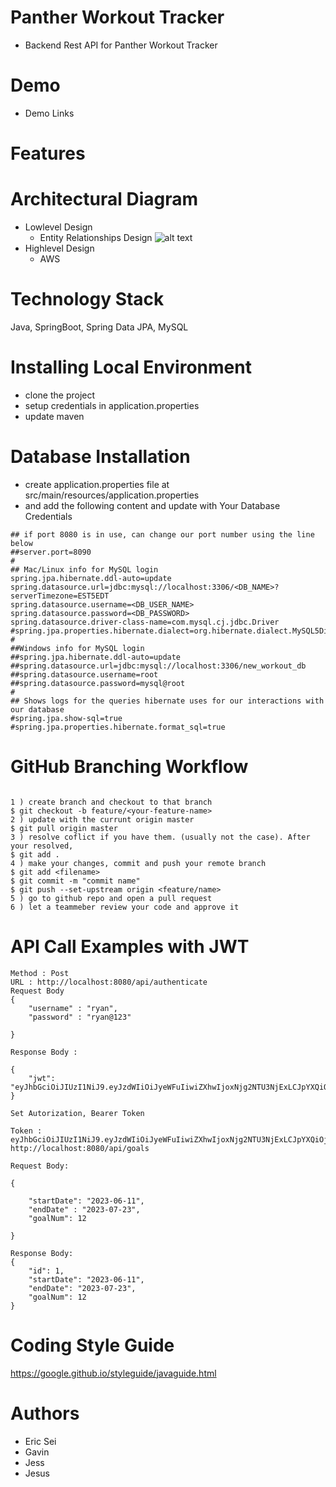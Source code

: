 # Panther Workout Tracker
- Backend Rest API for Panther Workout Tracker

# Demo
- Demo Links 

# Features

# Architectural Diagram
- Lowlevel Design
  - Entity Relationships Design
 ![alt text](https://github.com/ericsei/panther-workout-tracker/blob/main/assets/image.jpg?raw=true)
- Highlevel Design
  - AWS 


# Technology Stack
Java, SpringBoot,  Spring Data JPA, MySQL

# Installing Local Environment
- clone the project
- setup credentials in application.properties
- update maven

# Database Installation

- create application.properties file at src/main/resources/application.properties
- and add the following content and update with Your Database Credentials

```
## if port 8080 is in use, can change our port number using the line below
##server.port=8090
#
## Mac/Linux info for MySQL login
spring.jpa.hibernate.ddl-auto=update
spring.datasource.url=jdbc:mysql://localhost:3306/<DB_NAME>?serverTimezone=EST5EDT
spring.datasource.username=<DB_USER_NAME>
spring.datasource.password=<DB_PASSWORD>
spring.datasource.driver-class-name=com.mysql.cj.jdbc.Driver
#spring.jpa.properties.hibernate.dialect=org.hibernate.dialect.MySQL5Dialect
#
##Windows info for MySQL login
##spring.jpa.hibernate.ddl-auto=update
##spring.datasource.url=jdbc:mysql://localhost:3306/new_workout_db
##spring.datasource.username=root
##spring.datasource.password=mysql@root
#
## Shows logs for the queries hibernate uses for our interactions with our database
#spring.jpa.show-sql=true
#spring.jpa.properties.hibernate.format_sql=true

```

# GitHub Branching Workflow
```

1 ) create branch and checkout to that branch
$ git checkout -b feature/<your-feature-name>
2 ) update with the currunt origin master
$ git pull origin master 
3 ) resolve coflict if you have them. (usually not the case). After your resolved,
$ git add .
4 ) make your changes, commit and push your remote branch
$ git add <filename>
$ git commit -m "commit name"
$ git push --set-upstream origin <feature/name>
5 ) go to github repo and open a pull request
6 ) let a teammeber review your code and approve it

```

# API Call Examples with JWT

```
Method : Post
URL : http://localhost:8080/api/authenticate 
Request Body
{
    "username" : "ryan",
    "password" : "ryan@123"
   
}

Response Body : 

{
    "jwt": "eyJhbGciOiJIUzI1NiJ9.eyJzdWIiOiJyeWFuIiwiZXhwIjoxNjg2NTU3NjExLCJpYXQiOjE2ODY1MjE2MTF9.11QG6CkjlPnUFYpbotFzHKSSY7snt3ChixFAS9oOsKs"
}

Set Autorization, Bearer Token

Token : eyJhbGciOiJIUzI1NiJ9.eyJzdWIiOiJyeWFuIiwiZXhwIjoxNjg2NTU3NjExLCJpYXQiOjE2ODY1MjE2MTF9.11QG6CkjlPnUFYpbotFzHKSSY7snt3ChixFAS9oOsKs
http://localhost:8080/api/goals

Request Body: 

{
    
    "startDate": "2023-06-11",
    "endDate" : "2023-07-23",
    "goalNum": 12

}

Response Body:
{
    "id": 1,
    "startDate": "2023-06-11",
    "endDate": "2023-07-23",
    "goalNum": 12
}

```

# Coding Style Guide

https://google.github.io/styleguide/javaguide.html 

# Authors
- Eric Sei
- Gavin
- Jess
- Jesus
